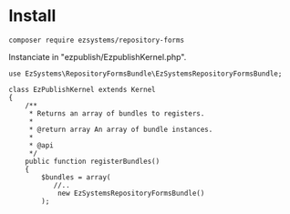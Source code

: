 Install
=======

```
composer require ezsystems/repository-forms
```

Instanciate in "ezpublish/EzpublishKernel.php".

```
use EzSystems\RepositoryFormsBundle\EzSystemsRepositoryFormsBundle;

class EzPublishKernel extends Kernel
{
    /**
     * Returns an array of bundles to registers.
     *
     * @return array An array of bundle instances.
     *
     * @api
     */
    public function registerBundles()
    {
        $bundles = array(
           //..
            new EzSystemsRepositoryFormsBundle()
        );

```
